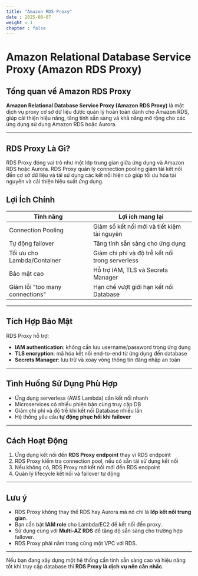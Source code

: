 ```yaml
---
title: "Amazon RDS Proxy"
date : 2025-08-07
weight : 1 
chapter : false
---
```


# Amazon Relational Database Service Proxy (Amazon RDS Proxy) 

## Tổng quan về Amazon RDS Proxy

**Amazon Relational Database Service Proxy (Amazon RDS Proxy)** là một dịch vụ proxy cơ sở dữ liệu được quản lý hoàn toàn dành cho Amazon RDS, giúp cải thiện hiệu năng, tăng tính sẵn sàng và khả năng mở rộng cho các ứng dụng sử dụng Amazon RDS hoặc Aurora.


---

## RDS Proxy Là Gì?

RDS Proxy đóng vai trò như một lớp trung gian giữa ứng dụng và Amazon RDS hoặc Aurora. RDS Proxy quản lý connection pooling giảm tải kết nối đến cơ sở dữ liệu và tái sử dụng các kết nối hiện có giúp tối ưu hóa tài nguyên và cải thiện hiệu suất ứng dụng.


## Lợi Ích Chính

| Tính năng                     | Lợi ích mang lại                                  |
|------------------------------|---------------------------------------------------|
| Connection Pooling           | Giảm số kết nối mới và tiết kiệm tài nguyên     |
| Tự động failover             | Tăng tính sẵn sàng cho ứng dụng                   |
| Tối ưu cho Lambda/Container  | Giảm chi phí và độ trễ kết nối trong serverless   |
| Bảo mật cao                  | Hỗ trợ IAM, TLS và Secrets Manager                |
| Giảm lỗi "too many connections" | Hạn chế vượt giới hạn kết nối Database       |

---

## Tích Hợp Bảo Mật

RDS Proxy hỗ trợ:

- **IAM authentication**: không cần lưu username/password trong ứng dụng
- **TLS encryption**: mã hóa kết nối end-to-end từ ứng dụng đến database
- **Secrets Manager**: lưu trữ và xoay vòng thông tin đăng nhập an toàn

---

## Tình Huống Sử Dụng Phù Hợp

- Ứng dụng serverless (AWS Lambda) cần kết nối nhanh
- Microservices có nhiều phiên bản cùng truy cập DB
- Giảm chi phí và độ trễ khi kết nối Database nhiều lần
- Hệ thống yêu cầu **tự động phục hồi khi failover**

---

## Cách Hoạt Động

1. Ứng dụng kết nối đến **RDS Proxy endpoint** thay vì RDS endpoint
2. RDS Proxy kiểm tra connection pool, nếu có sẵn tái sử dụng kết nối
3. Nếu không có, RDS Proxy mở kết nối mới đến RDS endpoint
4. Quản lý lifecycle kết nối và failover tự động

---

## Lưu ý

- RDS Proxy không thay thế RDS hay Aurora mà nó chỉ là **lớp kết nối trung gian**.
- Bạn cần bật **IAM role** cho Lambda/EC2 để kết nối đến proxy.
- Sử dụng cùng với **Multi-AZ RDS** để tăng độ sẵn sàng cho trường hợp fallover.
- RDS Proxy phải nằm trong cùng một VPC với RDS.

---

Nếu bạn đang xây dựng một hệ thống cần tính sẵn sàng cao và hiệu năng tốt khi truy cập database thì **RDS Proxy là dịch vụ nên cân nhắc**.

